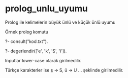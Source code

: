 # prolog_unlu_uyumu
Prolog ile kelimelerin büyük ünlü ve küçük ünlü uyumu

Örnek prolog komutu

?- consult("kod.txt").

?- degerlendir(['e', 'k', 'S', 'i']).

Inputlar lower-case olarak girilmedilir.

Türkçe karakterler ise ş -> S,  ü -> U ...  şeklinde girilmedilir.
